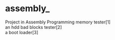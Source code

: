 # assembly_
Project in Assembly Programming
memory tester[1]</br> 
an hdd bad blocks tester[2]<br/>
a boot loader[3]</br>

